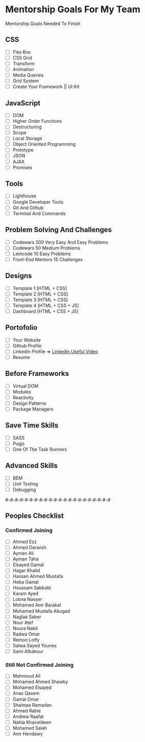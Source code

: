# Mentorship Goals For My Team

Mentorship Goals Needed To Finish

## CSS

- [ ] Flex Box
- [ ] CSS Grid
- [ ] Transform
- [ ] Animation
- [ ] Media Queries
- [ ] Grid System
- [ ] Create Your Framework || UI Kit

## JavaScript

- [ ] DOM
- [ ] Higher Order Functions
- [ ] Destructuring
- [ ] Scope
- [ ] Local Storage
- [ ] Object Oriented Programming
- [ ] Prototype
- [ ] JSON
- [ ] AJAX
- [ ] Promises

## Tools 

- [ ] Lighthouse
- [ ] Google Developer Tools
- [ ] Git And Github
- [ ] Terminal And Commands

## Problem Solving And Challenges

- [ ] Codewars 300 Very Easy And Easy Problems
- [ ] Codewars 50 Medium Problems
- [ ] Leetcode 10 Easy Problems
- [ ] Front-End Mentors 15 Challenges

## Designs

- [ ] Template 1 [HTML + CSS]
- [ ] Template 2 [HTML + CSS]
- [ ] Template 3 [HTML + CSS]
- [ ] Template 4 [HTML + CSS + JS]
- [ ] Dashboard [HTML + CSS + JS]

## Portofolio

- [ ] Your Website
- [ ] Github Profile
- [ ] Linkedin Profile => [LinkedIn Useful Video](https://www.youtube.com/watch?v=7JysIkTyccs)
- [ ] Resume

## Before Frameworks

- [ ] Virtual DOM
- [ ] Modules
- [ ] Reactivity
- [ ] Design Patterns
- [ ] Package Managers

## Save Time Skills

- [ ] SASS
- [ ] Pugjs
- [ ] One Of The Task Runners

## Advanced Skills

- [ ] BEM
- [ ] Unit Testing
- [ ] Debugging

#-#-#-#-#-#-#-#-#-#-#-#-#-#-#-#-#-#-#-#-#-#

## Peoples Checklist

### Confirmed Joining

- [ ] Ahmed Ezz
- [ ] Ahmed Darwish
- [ ] Ayman Ali
- [ ] Ayman Taha
- [ ] Elsayed Gamal
- [ ] Hagar Khalid
- [ ] Hassan Ahmed Mustafa
- [ ] Heba Gamal
- [ ] Houssam Sabbabi
- [ ] Karam Ayed
- [ ] Lobna Nasser
- [ ] Mohamed Amr Barakat
- [ ] Mohamed Mustafa Abugad
- [ ] Naglaa Saber
- [ ] Nour Atef
- [ ] Noura Nabil
- [ ] Radwa Omar
- [ ] Remon Lotfy
- [ ] Salwa Sayed Younes
- [ ] Sami Albakour

### Still Not Confirmed Joining

- [ ] Mahmoud Ali
- [ ] Mohamed Ahmed Shawky
- [ ] Mohamed Elsayed
- [ ] Anas Qasem
- [ ] Gamal Omar
- [ ] Shaimaa Ramadan
- [ ] Ahmed Rabie
- [ ] Andrew Raafat
- [ ] Nahla Khaireldeen
- [ ] Mohamed Salah
- [ ] Amr Hendawy
